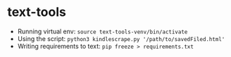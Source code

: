 # text-tools

- Running virtual env: `source text-tools-venv/bin/activate`
- Using the script: `python3 kindlescrape.py '/path/to/savedFiled.html'`
- Writing requirements to text: `pip freeze > requirements.txt`
